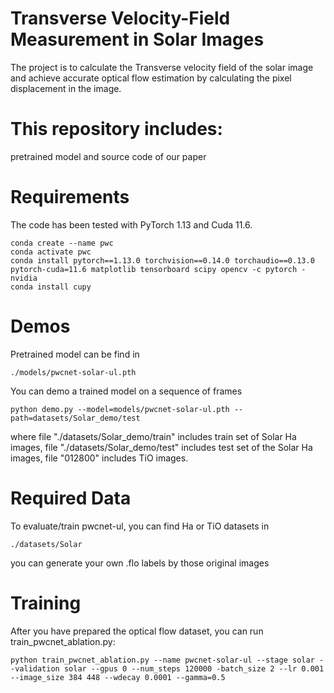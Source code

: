 # Transverse Velocity-Field Measurement in Solar Images
The project is to calculate the Transverse velocity field of the solar image and achieve accurate optical flow estimation by calculating the pixel displacement in the image. 
# This repository includes:
pretrained model and source code of our paper
# Requirements
The code has been tested with PyTorch 1.13 and Cuda 11.6.
```Shell
conda create --name pwc
conda activate pwc
conda install pytorch==1.13.0 torchvision==0.14.0 torchaudio==0.13.0 pytorch-cuda=11.6 matplotlib tensorboard scipy opencv -c pytorch -nvidia
conda install cupy
```

# Demos
Pretrained model can be find in
```Shell
./models/pwcnet-solar-ul.pth
```

You can demo a trained model on a sequence of frames
```Shell
python demo.py --model=models/pwcnet-solar-ul.pth --path=datasets/Solar_demo/test
```
where file "./datasets/Solar_demo/train" includes train set of Solar Ha images, file "./datasets/Solar_demo/test" includes test set of the Solar Ha images, file "012800" includes TiO images.

# Required Data
To evaluate/train pwcnet-ul, you can find Ha or TiO datasets in
```Shell
./datasets/Solar
```
you can generate your own .flo labels by those original images

# Training
After you have prepared the optical flow dataset, you can run train_pwcnet_ablation.py:
```Shell
python train_pwcnet_ablation.py --name pwcnet-solar-ul --stage solar --validation solar --gpus 0 --num_steps 120000 -batch_size 2 --lr 0.001 --image_size 384 448 --wdecay 0.0001 --gamma=0.5
```



